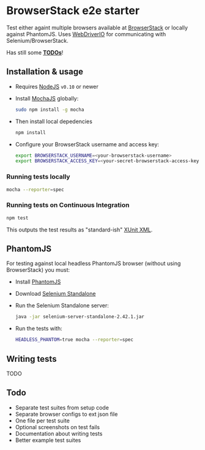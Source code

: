 BrowserStack e2e starter
========================

Test either againt multiple browsers available at [BrowserStack](http://browserstack.com) or locally against PhantomJS. Uses [WebDriverIO](http://webdriver.io/) for communicating with Selenium/BrowserStack.

Has still some [**TODOs**](#todo)!


Installation & usage
--------------------

- Requires [NodeJS](http://nodejs.org/) `v0.10` or newer

- Install [MochaJS](http://visionmedia.github.io/mocha) globally:

  ```sh
  sudo npm install -g mocha
  ```

- Then install local depedencies

  ```sh
  npm install
  ```

- Configure your BrowserStack username and access key:

  ```bash
  export BROWSERSTACK_USERNAME=<your-browserstack-username>
  export BROWSERSTACK_ACCESS_KEY=<your-secret-browserstack-access-key>
  ```

### Running tests locally
```sh
mocha --reporter=spec
```

### Running tests on Continuous Integration
```sh
npm test
```
This outputs the test results as "standard-ish" [XUnit XML](http://en.wikipedia.org/wiki/XUnit).


PhantomJS
---------

For testing against local headless PhantomJS browser (without using BrowserStack) you must:

- Install [PhantomJS](http://phantomjs.org/download.html)

- Download [Selenium Standalone](http://selenium-release.storage.googleapis.com/index.html)

- Run the Selenium Standalone server:

  ```sh
  java -jar selenium-server-standalone-2.42.1.jar
  ```

- Run the tests with:

  ```sh
  HEADLESS_PHANTOM=true mocha --reporter=spec
  ```



Writing tests
-------------

TODO



Todo
----
- Separate test suites from setup code
- Separate browser configs to ext json file
- One file per test suite
- Optional screenshots on test fails
- Documentation about writing tests
- Better example test suites

